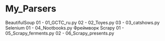 # My_Parsers
BeautifulSoup
01 - 01_GCTC_ru.py
02 - 02_Toyes.py
03 - 03_catshows.py
Selenium
01 - 04_Nootbooks.py
Фреймворк Scrapy
01 - 05_Scrapy_ferments.py
02 - 06_Scrapy_presents.py
